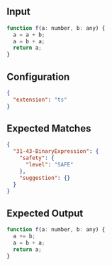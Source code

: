 
## Input
```javascript input
function f(a: number, b: any) {
  a = a + b;
  a = b + a;
  return a;
}
```

## Configuration
```json configuration
{
  "extension": "ts"
}
```

## Expected Matches
```json expected matches
{
  "31-43-BinaryExpression": {
    "safety": {
      "level": "SAFE"
    },
    "suggestion": {}
  }
}
```

## Expected Output
```javascript expected output
function f(a: number, b: any) {
  a += b;
  a = b + a;
  return a;
}
```
